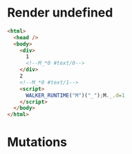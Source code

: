 # Render undefined
```html
<html>
  <head />
  <body>
    <div>
      1
      <!--M_*0 #text/0-->
    </div>
    2
    <!--M_*0 #text/1-->
    <script>
      WALKER_RUNTIME("M")("_");M._.d=1
    </script>
  </body>
</html>
```

# Mutations
```

```